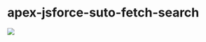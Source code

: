 # apex-jsforce-suto-fetch-search
<img src="http://f.st-hatena.com/images/fotolife/t/tyoshikawa1106/20150401/20150401010342.png" />
